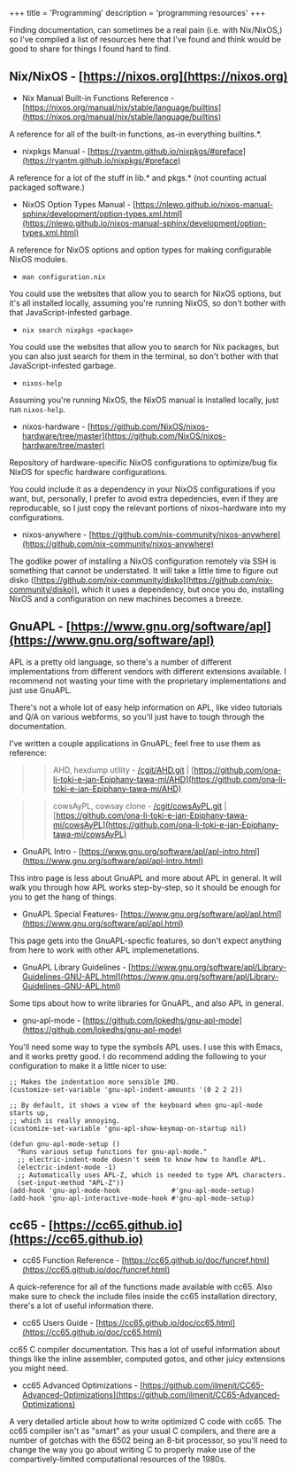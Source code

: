 +++
title = 'Programming'
description = 'programming resources'
+++

Finding documentation, can sometimes be a real pain (i.e. with Nix/NixOS,) so
I've compiled a list of resources here that I've found and think would be good
to share for things I found hard to find.

## Nix/NixOS - [https://nixos.org](https://nixos.org)

- Nix Manual Built-in Functions Reference - [https://nixos.org/manual/nix/stable/language/builtins](https://nixos.org/manual/nix/stable/language/builtins)

A reference for all of the built-in functions, as-in everything builtins.\*.

- nixpkgs Manual - [https://ryantm.github.io/nixpkgs/#preface](https://ryantm.github.io/nixpkgs/#preface)

A reference for a lot of the stuff in lib.* and pkgs.* (not counting actual
packaged software.)

- NixOS Option Types Manual - [https://nlewo.github.io/nixos-manual-sphinx/development/option-types.xml.html](https://nlewo.github.io/nixos-manual-sphinx/development/option-types.xml.html)

A reference for NixOS options and option types for making configurable NixOS
modules.

- `man configuration.nix`

You could use the websites that allow you to search for NixOS options, but it's
all installed locally, assuming you're running NixOS, so don't bother with that
JavaScript-infested garbage.

- `nix search nixpkgs <package>`

You could use the websites that allow you to search for Nix packages, but you
can also just search for them in the terminal, so don't bother with that
JavaScript-infested garbage.

- `nixos-help`

Assuming you're running NixOS, the NixOS manual is installed locally, just run
`nixos-help`.

- nixos-hardware - [https://github.com/NixOS/nixos-hardware/tree/master](https://github.com/NixOS/nixos-hardware/tree/master)

Repository of hardware-specific NixOS configurations to optimize/bug fix NixOS
for specfic hardware configurations.

You could include it as a dependency in your NixOS configurations if you want,
but, personally, I prefer to avoid extra depedencies, even if they are
reproducable, so I just copy the relevant portions of nixos-hardware into my
configurations.

- nixos-anywhere - [https://github.com/nix-community/nixos-anywhere](https://github.com/nix-community/nixos-anywhere)

The godlike power of installing a NixOS configuration remotely via SSH is
something that cannot be understated. It will take a little time to figure out
disko ([https://github.com/nix-community/disko](https://github.com/nix-community/disko)),
which it uses a dependency, but once you do, installing NixOS and a
configuration on new machines becomes a breeze.

## GnuAPL - [https://www.gnu.org/software/apl](https://www.gnu.org/software/apl)

APL is a pretty old language, so there's a number of different implementations
from different vendors with different extensions available. I recommend not
wasting your time with the proprietary implementations and just use GnuAPL.

There's not a whole lot of easy help information on APL, like video tutorials
and Q/A on various webforms, so you'll just have to tough through the
documentation.

I've written a couple applications in GnuAPL; feel free to use them as
reference:

>> AHD, hexdump utility - [/cgit/AHD.git](/cgit/AHD.git) | [https://github.com/ona-li-toki-e-jan-Epiphany-tawa-mi/AHD](https://github.com/ona-li-toki-e-jan-Epiphany-tawa-mi/AHD)

>> cowsAyPL, cowsay clone - [/cgit/cowsAyPL.git](/cgit/cowsAyPL.git) | [https://github.com/ona-li-toki-e-jan-Epiphany-tawa-mi/cowsAyPL](https://github.com/ona-li-toki-e-jan-Epiphany-tawa-mi/cowsAyPL)

- GnuAPL Intro - [https://www.gnu.org/software/apl/apl-intro.html](https://www.gnu.org/software/apl/apl-intro.html)

This intro page is less about GnuAPL and more about APL in general. It will walk
you through how APL works step-by-step, so it should be enough for you to get
the hang of things.

- GnuAPL Special Features- [https://www.gnu.org/software/apl/apl.html](https://www.gnu.org/software/apl/apl.html)

This page gets into the GnuAPL-specfic features, so don't expect anything from
here to work with other APL implemenetations.

- GnuAPL Library Guidelines - [https://www.gnu.org/software/apl/Library-Guidelines-GNU-APL.html](https://www.gnu.org/software/apl/Library-Guidelines-GNU-APL.html)

Some tips about how to write libraries for GnuAPL, and also APL in general.

- gnu-apl-mode - [https://github.com/lokedhs/gnu-apl-mode](https://github.com/lokedhs/gnu-apl-mode)

You'll need some way to type the symbols APL uses. I use this with Emacs, and it
works pretty good. I do recommend adding the following to your configuration to
make it a little nicer to use:

```elisp
;; Makes the indentation more sensible IMO.
(customize-set-variable 'gnu-apl-indent-amounts '(0 2 2 2))

;; By default, it shows a view of the keyboard when gnu-apl-mode starts up,
;; which is really annoying.
(customize-set-variable 'gnu-apl-show-keymap-on-startup nil)

(defun gnu-apl-mode-setup ()
  "Runs various setup functions for gnu-apl-mode."
  ;; electric-indent-mode doesn't seem to know how to handle APL.
  (electric-indent-mode -1)
  ;; Automatically uses APL-Z, which is needed to type APL characters.
  (set-input-method "APL-Z"))
(add-hook 'gnu-apl-mode-hook             #'gnu-apl-mode-setup)
(add-hook 'gnu-apl-interactive-mode-hook #'gnu-apl-mode-setup)
```

## cc65 - [https://cc65.github.io](https://cc65.github.io)

- cc65 Function Reference - [https://cc65.github.io/doc/funcref.html](https://cc65.github.io/doc/funcref.html)

A quick-reference for all of the functions made available with cc65. Also make
sure to check the include files inside the cc65 installation directory, there's
a lot of useful information there.

- cc65 Users Guide - [https://cc65.github.io/doc/cc65.html](https://cc65.github.io/doc/cc65.html)

cc65 C compiler documentation. This has a lot of useful information about things
like the inline assembler, computed gotos, and other juicy extensions you might
need.

- cc65 Advanced Optimizations - [https://github.com/ilmenit/CC65-Advanced-Optimizations](https://github.com/ilmenit/CC65-Advanced-Optimizations)

A very detailed article about how to write optimized C code with cc65. The cc65
compiler isn't as "smart" as your usual C compilers, and there are a number of
gotchas with the 6502 being an 8-bit processor, so you'll need to change the way
you go about writing C to properly make use of the compartively-limited
computational resources of the 1980s.
